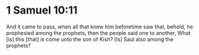 # 1 Samuel 10:11

And it came to pass, when all that knew him beforetime saw that, behold, he prophesied among the prophets, then the people said one to another, What [is] this [that] is come unto the son of Kish? [Is] Saul also among the prophets?